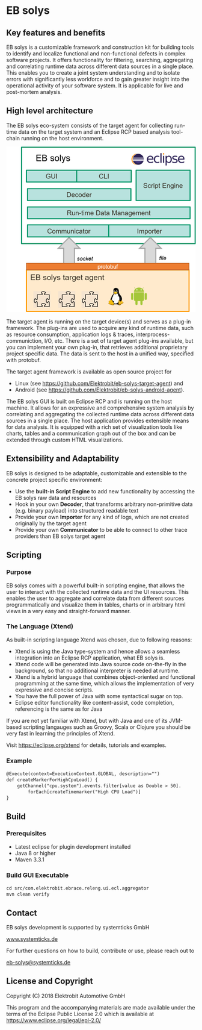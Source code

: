 # EB solys

## Key features and benefits

EB solys is a customizable framework and construction kit for building tools to identify and localize functional and non-functional defects in complex software projects.
It offers functionality for filtering, searching, aggregating  and correlating runtime data across different data sources in a single place.
This enables you to create a joint system understanding and to isolate errors with significantly less workforce and to gain greater insight into the operational activity of your software system. It is applicable for live and post-mortem analysis.

## High level architecture

The EB solys eco-system consists of the target agent for collecting run-time data on the target system and an Eclipse RCP based analysis tool-chain running on the host environment.

![alt text](./resources/eco_system.png "EB solys eco-system")

The target agent is running on the target device(s) and serves as a plug-in framework. The plug-ins are used to acquire any kind of runtime data, such as resource consumption, application logs & traces, interprocess-communiction, I/O, etc. 
There is a set of  target agent plug-ins available, but you can implement your own plug-in, that retrieves additional proprietary project specific data. The data is sent to the host in a unified way, specified with protobuf.  

The target agent framework is available as open source project for 
* Linux (see https://github.com/Elektrobit/eb-solys-target-agent) and 
* Android (see https://github.com/Elektrobit/eb-solys-android-agent).

The EB solys GUI is built on Eclipse RCP and is running on the host machine. It allows for an expressive and comprehensive system analysis by correlating and aggregating the collected runtime data across different data sources in a single place.
The host application provides extensible means for data analysis. 
It is equipped with a rich set of visualization tools like charts, tables and a communication graph out of the box and can be extended through custom HTML visualizations. 

## Extensibility and Adaptability

EB solys is designed to be adaptable, customizable and extensible to the concrete project specific environment:

* Use the **built-in Script Engine** to add new functionality by accessing the EB solys raw data and resources
* Hook in your own **Decoder**, that transforms arbitrary non-primitive data (e.g. binary payload) into structured readable text
* Provide your own **Importer** for any kind of logs, which are not created originally by the target agent
* Provide your own **Communicator** to be able to connect to other trace providers than EB solys target agent

## Scripting

### Purpose

EB solys comes with a powerful built-in scripting engine, that allows the user to interact with the collected runtime data and the UI resources. This enables the user to aggregate and correlate data from different sources programmatically and visualize them in tables, charts or in arbitrary html views in a very easy and straight-forward manner.

### The Language (Xtend)

As built-in scripting language Xtend was chosen, due to following reasons:

* Xtend is using the Java type-system and hence allows a seamless integration into an Eclipse RCP application, what EB solys is.
* Xtend code will be generated into Java source code on-the-fly in the background, so that no additional interpreter is needed at runtime.
* Xtend is a hybrid language that combines object-oriented and functional programming at the same time, which allows the implementation of very expressive and concise scripts.
* You have the full power of Java with some syntactical sugar on top.
* Eclipse editor functionality like content-assist, code completion, referencing is the same as for Java

If you are not yet familiar with Xtend, but with Java and one of its JVM-based scripting langauges such as Groovy, Scala or Clojure you should be very fast in learning the principles of Xtend.

Visit https://eclipse.org/xtend for details, tutorials and examples.

### Example

```xtend
@Execute(context=ExecutionContext.GLOBAL, description="")
def createMarkerForHighCpuLoad() {
    getChannel("cpu.system").events.filter[value as Double > 50].
        forEach[createTimemarker("High CPU Load")]
}
```

## Build

### Prerequisites

* Latest eclipse for plugin development installed
* Java 8 or higher
* Maven 3.3.1

### Build GUI Executable

```
cd src/com.elektrobit.ebrace.releng.ui.ecl.aggregator
mvn clean verify
```

## Contact

EB solys development is supported by systemticks GmbH

www.systemticks.de

For further questions on how to build, contribute or use, please reach out to

eb-solys@systemticks.de

## License and Copyright

Copyright (C) 2018 Elektrobit Automotive GmbH

This program and the accompanying materials are made
available under the terms of the Eclipse Public License 2.0
which is available at https://www.eclipse.org/legal/epl-2.0/
